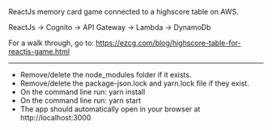 ReactJs memory card game connected to a highscore table on AWS.

ReactJs -> Cognito -> API Gateway -> Lambda -> DynamoDb

For a walk through, go to: https://ezcg.com/blog/highscore-table-for-reactjs-game.html

------------

* Remove/delete the node_modules folder if it exists.
* Remove/delete the package-json.lock and yarn.lock file if they exist.
* On the command line run: yarn install
* On the command line run: yarn start
* The app should automatically open in your browser at http://localhost:3000


